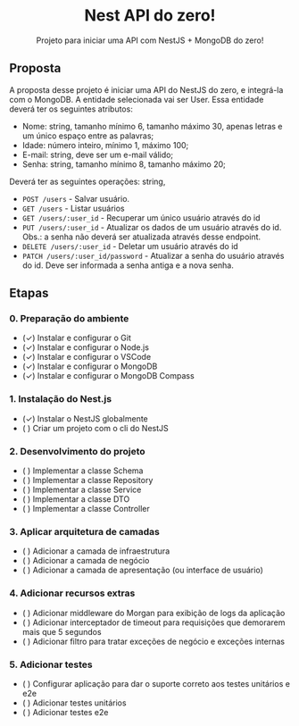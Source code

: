 <div align="center">
    <h1>Nest API do zero!</h1>
    <p>Projeto para iniciar uma API com NestJS + MongoDB do zero!</p>
</div>

## Proposta

A proposta desse projeto é iniciar uma API do NestJS do zero, e integrá-la com o MongoDB. A entidade selecionada vai
ser User. Essa entidade deverá ter os seguintes atributos:

- Nome: string, tamanho mínimo 6, tamanho máximo 30, apenas letras e um único espaço entre as palavras;
- Idade: número inteiro, mínimo 1, máximo 100;
- E-mail: string, deve ser um e-mail válido;
- Senha: string, tamanho mínimo 8, tamanho máximo 20;

Deverá ter as seguintes operações: string,

- `POST /users` - Salvar usuário.
- `GET /users` - Listar usuários
- `GET /users/:user_id` - Recuperar um único usuário através do id
- `PUT /users/:user_id` - Atualizar os dados de um usuário através do id. Obs.: a senha não deverá ser atualizada através desse endpoint.
- `DELETE /users/:user_id` - Deletar um usuário através do id
- `PATCH /users/:user_id/password` - Atualizar a senha do usuário através do id. Deve ser informada a senha antiga e a nova senha.

## Etapas

### 0. Preparação do ambiente

- (✓) Instalar e configurar o Git
- (✓) Instalar e configurar o Node.js
- (✓) Instalar e configurar o VSCode
- (✓) Instalar e configurar o MongoDB
- (✓) Instalar e configurar o MongoDB Compass

### 1. Instalação do Nest.js

- (✓) Instalar o NestJS globalmente
- ( ) Criar um projeto com o cli do NestJS

### 2. Desenvolvimento do projeto

- ( ) Implementar a classe Schema
- ( ) Implementar a classe Repository
- ( ) Implementar a classe Service
- ( ) Implementar a classe DTO
- ( ) Implementar a classe Controller

### 3. Aplicar arquitetura de camadas

- ( ) Adicionar a camada de infraestrutura
- ( ) Adicionar a camada de negócio
- ( ) Adicionar a camada de apresentação (ou interface de usuário)

### 4. Adicionar recursos extras

- ( ) Adicionar middleware do Morgan para exibição de logs da aplicação
- ( ) Adicionar interceptador de timeout para requisições que demorarem mais que 5 segundos
- ( ) Adicionar filtro para tratar exceções de negócio e exceções internas

### 5. Adicionar testes

- ( ) Configurar aplicação para dar o suporte correto aos testes unitários e e2e
- ( ) Adicionar testes unitários
- ( ) Adicionar testes e2e